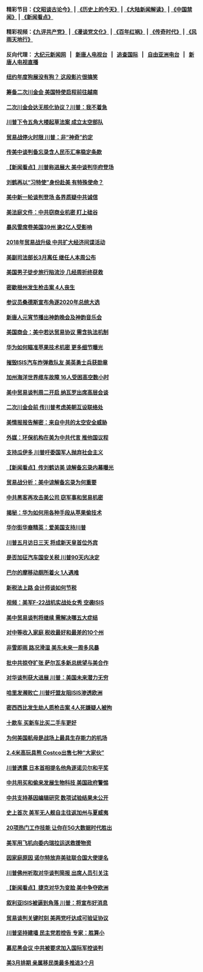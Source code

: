 #### 精彩节目：[《文昭谈古论今》](http://155.138.201.177/wenzhao) | [《历史上的今天》](http://155.138.201.177/today-in-history) | [《大陆新闻解读》](http://155.138.201.177/ntdtv-comedy) | [《中国禁闻》](http://155.138.201.177/ntdtv-news) | [《新闻看点》](http://155.138.201.177/news-insight) 

 #### 精彩视频：[《九评共产党》](http://155.138.201.177:10000/videos/jiuping) | [《漫谈党文化》](http://155.138.201.177:10000/videos/mtdwh) | [《百年红祸》](http://155.138.201.177:10000/videos/bnhh) | [《传奇时代》](http://155.138.201.177:10000/videos/legend) | [《风雨天地行》](http://155.138.201.177:10000/videos/fytdx) 

 #### 反向代理： [大纪元新闻网](http://155.138.201.177:10080/) &nbsp;&nbsp;|&nbsp;&nbsp; [新唐人电视台](http://155.138.201.177:8000/) &nbsp;&nbsp;|&nbsp;&nbsp; [追查国际](http://155.138.201.177:10010/) &nbsp;&nbsp;|&nbsp;&nbsp; [自由亚洲电台](http://155.138.201.177:9800/) &nbsp;&nbsp;|&nbsp;&nbsp; [新唐人电视直播](http://155.138.201.177/) 

#### [纽约年度狗展没有狗？ 这段影片很搞笑](../pages/nsc412/n11057139.md?t=02200637) 

#### [筹备二次川金会 美国特使启程前往越南](../pages/nsc412/n11056751.md?t=02200637) 

#### [二次川金会达无核化协议？川普：我不着急](../pages/nsc412/n11056688.md?t=02200637) 

#### [川普下令五角大楼起草法案 成立太空部队](../pages/nsc412/n11056589.md?t=02200637) 

#### [贸易战停火时限 川普：非“神奇”约定](../pages/nsc412/n11056584.md?t=02200637) 

#### [传美中谈判备忘录含人民币汇率稳定条款](../pages/nsc412/n11056343.md?t=02200637) 

#### [【新闻看点】川普称进展大 美中谈判华府登场](../pages/nsc412/n11056046.md?t=02200637) 

#### [刘鹤再以“习特使”身份赴美 有特殊使命？](../pages/nsc412/n11055937.md?t=02200637) 

#### [美中新一轮谈判登场 各界质疑中共诚信](../pages/nsc412/n11056303.md?t=02200637) 

#### [美法庭文件：中共窃商业机密 盯上硅谷](../pages/nsc412/n11056260.md?t=02200637) 

#### [暴风雪席卷美国39州 逾2亿人受影响](../pages/nsc412/n11056079.md?t=02200637) 

#### [2018年贸易战升级 中共扩大经济间谍活动](../pages/nsc412/n11056018.md?t=02200637) 

#### [美副司法部长3月离任 继任人本周公布](../pages/nsc412/n11055968.md?t=02200637) 

#### [美国男子徒步旅行陷流沙 几经周折终获救](../pages/nsc412/n11055534.md?t=02200637) 

#### [密歇根州发生枪击案 4人丧生](../pages/nsc412/n11055752.md?t=02200637) 

#### [参议员桑德斯宣布角逐2020年总统大选](../pages/nsc412/n11055758.md?t=02200637) 

#### [新唐人元宵节播出神韵晚会及神韵音乐会](../pages/nsc412/n11043038.md?t=02200637) 

#### [美国商会：美中若达贸易协议 需含执法机制](../pages/nsc412/n11054711.md?t=02200637) 

#### [华为如何瞄准苹果技术机密 更多细节曝光](../pages/nsc412/n11054354.md?t=02200637) 

#### [摧毁ISIS汽车炸弹救队友 美英勇士兵获勋章](../pages/nsc412/n11055283.md?t=02200637) 

#### [加州海洋世界缆车故障 16人受困高空数小时](../pages/nsc412/n11055284.md?t=02200637) 

#### [美中贸易谈判周二开启 纳瓦罗出席高层会谈](../pages/nsc412/n11054651.md?t=02200637) 

#### [二次川金会前 传川普考虑美朝互设联络处](../pages/nsc412/n11054411.md?t=02200637) 

#### [美情报报告解密：来自中共的太空安全威胁](../pages/nsc412/n11053340.md?t=02200637) 

#### [外媒：环保机构在美为中共代言 推他国议程](../pages/nsc412/n11053919.md?t=02200637) 

#### [支持瓜伊多 川普吁委国军人抛弃社会主义](../pages/nsc412/n11053753.md?t=02200637) 

#### [【新闻看点】传刘鹤访美 谅解备忘录内幕曝光](../pages/nsc412/n11053719.md?t=02200637) 

#### [贸易战分析：美中谅解备忘录为何重要](../pages/nsc412/n11054022.md?t=02200637) 

#### [中共黑客再攻击美公司 窃军事和贸易机密](../pages/nsc412/n11053773.md?t=02200637) 

#### [揭秘：华为如何用各种手段从苹果偷技术](../pages/nsc412/n11053887.md?t=02200637) 

#### [华尔街华裔精英：爱美国支持川普](../pages/nsc412/n11052311.md?t=02200637) 

#### [川普五月访日三天 将成新天皇首位外宾](../pages/nsc412/n11053602.md?t=02200637) 

#### [是否加征汽车国安关税 川普90天内决定](../pages/nsc412/n11053484.md?t=02200637) 

#### [巴尔的摩移动厕所着火 1人遇难](../pages/nsc412/n11053000.md?t=02200637) 

#### [新税法上路 会计师谈如何节税](../pages/nsc412/n11052303.md?t=02200637) 

#### [视频：美军F-22战机实战处女秀 空袭ISIS](../pages/nsc412/n11052813.md?t=02200637) 

#### [美中贸易谈判将继续 需解决哪五大症结](../pages/nsc412/n11052353.md?t=02200637) 

#### [对中等收入家庭 税收最好和最差的10个州](../pages/nsc412/n11045184.md?t=02200637) 

#### [非雪即雨 路况滑湿 美东未来一周多风暴](../pages/nsc412/n11051683.md?t=02200637) 

#### [批中共掠夺扩张 萨尔瓦多新总统望与美合作](../pages/nsc412/n11050003.md?t=02200637) 

#### [对华谈判获大进展 川普：美国未来潜力无穷](../pages/nsc412/n11051330.md?t=02200637) 

#### [哈里发濒败亡 川普吁盟友阻ISIS渗透欧洲](../pages/nsc412/n11051146.md?t=02200637) 

#### [密西西比发生劫人质枪击案 4人死嫌疑人被拘](../pages/nsc412/n11051009.md?t=02200637) 

#### [十款车 买新车比买二手车更好](../pages/nsc412/n11045292.md?t=02200637) 

#### [为何美国航母是战场上最具生存能力的机场](../pages/nsc412/n11045305.md?t=02200637) 

#### [2.4米高玩具熊 Costco出售七种“大家伙”](../pages/nsc412/n11050021.md?t=02200637) 

#### [川普透露 日本首相提名他角逐诺贝尔和平奖](../pages/nsc412/n11050913.md?t=02200637) 

#### [中共用买和偷来发展生物科技 美国政府警惕](../pages/nsc412/n11050574.md?t=02200637) 

#### [中共支持基因编辑研究 数项试验结果未公开](../pages/nsc412/n11050101.md?t=02200637) 

#### [史上首次 美军无人舰自主往返加州与夏威夷](../pages/nsc412/n11050688.md?t=02200637) 

#### [20项热门工作技能 让你在5G大数据时代胜出](../pages/nsc412/n11045079.md?t=02200637) 

#### [美军用飞机向委内瑞拉运送救援物资](../pages/nsc412/n11050578.md?t=02200637) 

#### [因家庭原因 诺尔特放弃美驻联合国大使提名](../pages/nsc412/n11050471.md?t=02200637) 

#### [川普佛州听取对华谈判简报 出席人员引关注](../pages/nsc412/n11050138.md?t=02200637) 

#### [【新闻看点】捷克对华为变脸 美中争夺欧洲](../pages/nsc412/n11050059.md?t=02200637) 

#### [叙利亚ISIS被逼到角落 川普：将宣布好消息](../pages/nsc412/n11050169.md?t=02200637) 

#### [贸易谈判关键时刻 美两党吁达成可验证协议](../pages/nsc412/n11050128.md?t=02200637) 

#### [川普坚持建墙 民主党若控告 专家：胜算小](../pages/nsc412/n11050057.md?t=02200637) 

#### [慕尼黑会议 中共被要求加入国际军控谈判](../pages/nsc412/n11049858.md?t=02200637) 

#### [美3月排期 亲属移民类最多推进3个月](../pages/nsc412/n11049714.md?t=02200637) 

